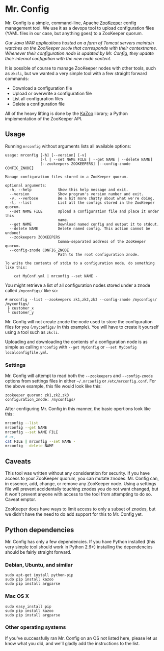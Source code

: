 Mr. Config
==========

Mr. Config is a simple, command-line, Apache [ZooKeeper][] config management tool.
We use it as a devops tool to upload configuration files (YAML files in our case,
but anything goes) to a ZooKeeper quorum.

*Our Java WAR applications hosted on a farm of Tomcat servers maintain watches
on the ZooKeeper `znode` that corresponds with their contextname. Whenever their
configuration node is updated by Mr. Config, they update their internal
configation with the new node content.*

It is possible of course to manage ZooKeeper nodes with other tools, such as
`zkcli`, but we wanted a very simple tool with a few straight forward commands:

* Download a configuration file
* Upload or overwrite a configuration file
* List all configuration files
* Delete a configuration file

All of the heavy lifting is done by the [KaZoo][] library; a Python 
implementation of the ZooKeeper API.

## Usage

Running `mrconfig` without arguments lists all available options:

```
usage: mrconfig [-h] [--version] [-v]
                [-l | --set NAME FILE | --get NAME | --delete NAME]
                [--zookeepers ZOOKEEPERS] [--config-znode CONFIG_ZNODE]

Manage configuration files stored in a ZooKeeper quorum.

optional arguments:
  -h, --help            Show this help message and exit.
  --version             Show program's version number and exit.
  -v, --verbose         Be a bit more chatty about what we're doing.
  -l, --list            List all the configs stored in the ZooKeeper quorum.
  --set NAME FILE       Upload a configuration file and place it under this
                        name.
  --get NAME            Download named config and output it to stdout.
  --delete NAME         Delete named config. This action cannot be undone!
  --zookeepers ZOOKEEPERS
                        Comma-separated address of the ZooKeeper quorum.
  --config-znode CONFIG_ZNODE
                        Path to the root configuration znode.

To write the contents of stdin to a configuration node, do something like this: 

    cat MyConf.yml | mrconfig --set NAME -

```

You might retrieve a list of all configuration nodes stored under a znode
called `/myconfigs/` like so:

```
# mrconfig --list --zookeepers zk1,zk2,zk3 --config-znode /myconfigs/
/myconfigs/
 ├ customer_x
 └ customer_y
```

Mr. Config will not create znode the node used to store the configuration files
for you (`/myconfigs/` in this example). You will have to create it yourself
using a tool such as `zkcli`.

Uploading and downloading the contents of a configuration node is as simple as
calling `mrconfig` with `--get MyConfig` or `--set MyConfig
localconfigfile.yml`.

### Settings

Mr. Config will attempt to read both the `--zookeepers` and `--config-znode`
options from settings files in either `~/.mrconfig` or `/etc/mrconfig.conf`.
For the above example, this file would look like this:

```
zookeeper_quorum: zk1,zk2,zk3
configuration_znode: /myconfigs/
``` 

After configuring Mr. Config in this manner, the basic opertions look like this:

```bash
mrconfig --list
mrconfig --get NAME
mrconfig --set NAME FILE
# or,
cat FILE | mrconfig --set NAME -
mrconfig --delete NAME
```

## Caveats

This tool was written without any consideration for security. If you have
access to your ZooKeeper quorum, you can mutate znodes. Mr. Config can, in
essence, add, change, or remove any ZooKeeper node. Using a settings file will
prevent accidentally touching znodes you do not want changed, but it won't
prevent anyone with access to the tool from attempting to do so. Caveat emptor.

ZooKeeper does have ways to limit access to only a subset of znodes, but we
didn't have the need to do add support for this to Mr. Config yet.


## Python dependencies

Mr. Config has only a few dependencies. If you have Python installed (this very
simple tool should work in Python 2.6+) installing the dependencies should be
fairly straight forward.

### Debian, Ubuntu, and similar

```
sudo apt-get install python-pip
sudo pip install kazoo
sudo pip install argparse
```

### Mac OS X

```
sudo easy_install pip
sudo pip install kazoo
sudo pip install argparse
```

### Other operating systems

If you've successfully ran Mr. Config on an OS not listed here, please
let us know what you did, and we'll gladly add the instructions to the list.


[kazoo]: https://github.com/python-zk/kazoo "KaZoo"
[zookeeper]: http://zookeeper.apache.org/ "Apache ZooKeeper"
